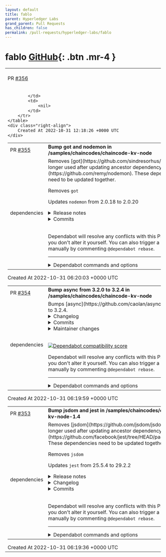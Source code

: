 ```yaml
---
layout: default
title: fablo
parent: Hyperledger Labs
grand_parent: Pull Requests
has_children: false
permalink: /pull-requests/hyperledger-labs/fablo
---
```


# fablo <span class="fs-3 right-align">[GitHub](https://github.com/hyperledger-labs/fablo){: .btn .mr-4 }</span>


<div>
    <table>
        <tr>
            <td>
                PR <a href="https://github.com/hyperledger-labs/fablo/pull/356" class=".btn">#356</a>
            </td>
            <td>
                <b>
                    Simple K8 test and improvements
                </b>
            </td>
        </tr>
        <tr>
            <td>
                
            </td>
            <td>
                <nil>
            </td>
        </tr>
    </table>
    <div class="right-align">
        Created At 2022-10-31 12:18:26 +0000 UTC
    </div>
</div>

<div>
    <table>
        <tr>
            <td>
                PR <a href="https://github.com/hyperledger-labs/fablo/pull/355" class=".btn">#355</a>
            </td>
            <td>
                <b>
                    Bump got and nodemon in /samples/chaincodes/chaincode-kv-node
                </b>
            </td>
        </tr>
        <tr>
            <td>
                <span class="chip">dependencies</span>
            </td>
            <td>
                Removes [got](https://github.com/sindresorhus/got). It's no longer used after updating ancestor dependency [nodemon](https://github.com/remy/nodemon). These dependencies need to be updated together.

Removes `got`

Updates `nodemon` from 2.0.18 to 2.0.20
<details>
<summary>Release notes</summary>
<p><em>Sourced from <a href="https://github.com/remy/nodemon/releases">nodemon's releases</a>.</em></p>
<blockquote>
<h2>v2.0.20</h2>
<h2><a href="https://github.com/remy/nodemon/compare/v2.0.19...v2.0.20">2.0.20</a> (2022-09-16)</h2>
<h3>Bug Fixes</h3>
<ul>
<li>remove postinstall script (<a href="https://github.com/remy/nodemon/commit/e099e91cb6ff9cbb7912af86d22b91cd855a1ad0">e099e91</a>)</li>
</ul>
<h2>v2.0.19</h2>
<h2><a href="https://github.com/remy/nodemon/compare/v2.0.18...v2.0.19">2.0.19</a> (2022-07-05)</h2>
<h3>Bug Fixes</h3>
<ul>
<li>Replace update notifier with simplified deps (<a href="https://github-redirect.dependabot.com/remy/nodemon/issues/2033">#2033</a>) (<a href="https://github.com/remy/nodemon/commit/176c4a6bed989fe94f103c905e5eee341d26794d">176c4a6</a>), closes <a href="https://github-redirect.dependabot.com/remy/nodemon/issues/1961">#1961</a> <a href="https://github-redirect.dependabot.com/remy/nodemon/issues/2028">#2028</a></li>
</ul>
</blockquote>
</details>
<details>
<summary>Commits</summary>
<ul>
<li><a href="https://github.com/remy/nodemon/commit/e099e91cb6ff9cbb7912af86d22b91cd855a1ad0"><code>e099e91</code></a> fix: remove postinstall script</li>
<li><a href="https://github.com/remy/nodemon/commit/05de353d4de1a7e1f2aa2c9bf641c3fe2d652122"><code>05de353</code></a> chore: supports</li>
<li><a href="https://github.com/remy/nodemon/commit/876d60c8a241f13376f1b32f853d48ae77ec69a4"><code>876d60c</code></a> chore: supporters</li>
<li><a href="https://github.com/remy/nodemon/commit/188f2d3cdc960fce5d7413e1326da76bd5be780c"><code>188f2d3</code></a> chore: supporters</li>
<li><a href="https://github.com/remy/nodemon/commit/a1ad44a876df74be742c64af5640b300c302b977"><code>a1ad44a</code></a> chore: supporters update</li>
<li><a href="https://github.com/remy/nodemon/commit/8abd3fc9daff813199042c26a1e8aa5691a5ab37"><code>8abd3fc</code></a> chore: supporters update</li>
<li><a href="https://github.com/remy/nodemon/commit/30c80f8a4eee379fa2ebad95b81c42ef11670829"><code>30c80f8</code></a> chore: add unused files to .npmignore (<a href="https://github-redirect.dependabot.com/remy/nodemon/issues/2055">#2055</a>)</li>
<li><a href="https://github.com/remy/nodemon/commit/3dd38deb4a97a52608aac148200b48d844df0a66"><code>3dd38de</code></a> docs: added link on banner (<a href="https://github-redirect.dependabot.com/remy/nodemon/issues/1944">#1944</a>)</li>
<li><a href="https://github.com/remy/nodemon/commit/fb51359dde4b4ad6081f6c2690d1052fc8f5fcaf"><code>fb51359</code></a> docs: add important note about ignore rules</li>
<li><a href="https://github.com/remy/nodemon/commit/8fe7d770d06305e5e7a4aa4ab4783d4b2c5eaac8"><code>8fe7d77</code></a> chore: supporters</li>
<li>Additional commits viewable in <a href="https://github.com/remy/nodemon/compare/v2.0.18...v2.0.20">compare view</a></li>
</ul>
</details>
<br />


Dependabot will resolve any conflicts with this PR as long as you don't alter it yourself. You can also trigger a rebase manually by commenting `@dependabot rebase`.

[//]: # (dependabot-automerge-start)
[//]: # (dependabot-automerge-end)

---

<details>
<summary>Dependabot commands and options</summary>
<br />

You can trigger Dependabot actions by commenting on this PR:
- `@dependabot rebase` will rebase this PR
- `@dependabot recreate` will recreate this PR, overwriting any edits that have been made to it
- `@dependabot merge` will merge this PR after your CI passes on it
- `@dependabot squash and merge` will squash and merge this PR after your CI passes on it
- `@dependabot cancel merge` will cancel a previously requested merge and block automerging
- `@dependabot reopen` will reopen this PR if it is closed
- `@dependabot close` will close this PR and stop Dependabot recreating it. You can achieve the same result by closing it manually
- `@dependabot ignore this major version` will close this PR and stop Dependabot creating any more for this major version (unless you reopen the PR or upgrade to it yourself)
- `@dependabot ignore this minor version` will close this PR and stop Dependabot creating any more for this minor version (unless you reopen the PR or upgrade to it yourself)
- `@dependabot ignore this dependency` will close this PR and stop Dependabot creating any more for this dependency (unless you reopen the PR or upgrade to it yourself)
- `@dependabot use these labels` will set the current labels as the default for future PRs for this repo and language
- `@dependabot use these reviewers` will set the current reviewers as the default for future PRs for this repo and language
- `@dependabot use these assignees` will set the current assignees as the default for future PRs for this repo and language
- `@dependabot use this milestone` will set the current milestone as the default for future PRs for this repo and language

You can disable automated security fix PRs for this repo from the [Security Alerts page](https://github.com/hyperledger-labs/fablo/network/alerts).

</details>
            </td>
        </tr>
    </table>
    <div class="right-align">
        Created At 2022-10-31 06:20:03 +0000 UTC
    </div>
</div>

<div>
    <table>
        <tr>
            <td>
                PR <a href="https://github.com/hyperledger-labs/fablo/pull/354" class=".btn">#354</a>
            </td>
            <td>
                <b>
                    Bump async from 3.2.0 to 3.2.4 in /samples/chaincodes/chaincode-kv-node
                </b>
            </td>
        </tr>
        <tr>
            <td>
                <span class="chip">dependencies</span>
            </td>
            <td>
                Bumps [async](https://github.com/caolan/async) from 3.2.0 to 3.2.4.
<details>
<summary>Changelog</summary>
<p><em>Sourced from <a href="https://github.com/caolan/async/blob/master/CHANGELOG.md">async's changelog</a>.</em></p>
<blockquote>
<h1>v3.2.4</h1>
<ul>
<li>Fix a bug in <code>priorityQueue</code> where it didn't wait for the result. (<a href="https://github-redirect.dependabot.com/caolan/async/issues/1725">#1725</a>)</li>
<li>Fix a bug where <code>unshiftAsync</code> was included in <code>priorityQueue</code>. (<a href="https://github-redirect.dependabot.com/caolan/async/issues/1790">#1790</a>)</li>
</ul>
<h1>v3.2.3</h1>
<ul>
<li>Fix bugs in comment parsing in <code>autoInject</code>. (<a href="https://github-redirect.dependabot.com/caolan/async/issues/1767">#1767</a>, <a href="https://github-redirect.dependabot.com/caolan/async/issues/1780">#1780</a>)</li>
</ul>
<h1>v3.2.2</h1>
<ul>
<li>Fix potential prototype pollution exploit</li>
</ul>
<h1>v3.2.1</h1>
<ul>
<li>Use <code>queueMicrotask</code> if available to the environment (<a href="https://github-redirect.dependabot.com/caolan/async/issues/1761">#1761</a>)</li>
<li>Minor perf improvement in <code>priorityQueue</code> (<a href="https://github-redirect.dependabot.com/caolan/async/issues/1727">#1727</a>)</li>
<li>More examples in documentation (<a href="https://github-redirect.dependabot.com/caolan/async/issues/1726">#1726</a>)</li>
<li>Various doc fixes (<a href="https://github-redirect.dependabot.com/caolan/async/issues/1708">#1708</a>, <a href="https://github-redirect.dependabot.com/caolan/async/issues/1712">#1712</a>, <a href="https://github-redirect.dependabot.com/caolan/async/issues/1717">#1717</a>, <a href="https://github-redirect.dependabot.com/caolan/async/issues/1740">#1740</a>, <a href="https://github-redirect.dependabot.com/caolan/async/issues/1739">#1739</a>, <a href="https://github-redirect.dependabot.com/caolan/async/issues/1749">#1749</a>, <a href="https://github-redirect.dependabot.com/caolan/async/issues/1756">#1756</a>)</li>
<li>Improved test coverage (<a href="https://github-redirect.dependabot.com/caolan/async/issues/1754">#1754</a>)</li>
</ul>
</blockquote>
</details>
<details>
<summary>Commits</summary>
<ul>
<li><a href="https://github.com/caolan/async/commit/f3ab51af76ca87ebe3ec67b3dd6dec4959e04816"><code>f3ab51a</code></a> Version 3.2.4</li>
<li><a href="https://github.com/caolan/async/commit/7ea2cec7398b33a15daf5c3bd9bda6ae78caf297"><code>7ea2cec</code></a> Update built files</li>
<li><a href="https://github.com/caolan/async/commit/bef7befc734e4b712ab6ffc82463cc40c1037056"><code>bef7bef</code></a> update changelog</li>
<li><a href="https://github.com/caolan/async/commit/03eeab36ae5a0454bbf67b881f087692e0b7c7e4"><code>03eeab3</code></a> Bump yargs from 17.4.1 to 17.5.1 (<a href="https://github-redirect.dependabot.com/caolan/async/issues/1843">#1843</a>)</li>
<li><a href="https://github.com/caolan/async/commit/387efcf80f5b2c454effd2a64c75ff3c634ec3bd"><code>387efcf</code></a> Bump eslint from 8.14.0 to 8.17.0 (<a href="https://github-redirect.dependabot.com/caolan/async/issues/1849">#1849</a>)</li>
<li><a href="https://github.com/caolan/async/commit/131225a8c82fda93010b8b82da46e9a23b6b1816"><code>131225a</code></a> Bump karma from 6.3.19 to 6.3.20 (<a href="https://github-redirect.dependabot.com/caolan/async/issues/1844">#1844</a>)</li>
<li><a href="https://github.com/caolan/async/commit/4cfa89cb240d9748d5bfee0656fbed08cf80cc10"><code>4cfa89c</code></a> Bump eslint from 8.14.0 to 8.16.0 (<a href="https://github-redirect.dependabot.com/caolan/async/issues/1845">#1845</a>)</li>
<li><a href="https://github.com/caolan/async/commit/90e940cbb5a051db7c2a28169769f97eef99fdd6"><code>90e940c</code></a> Bump rollup from 2.71.1 to 2.75.5 (<a href="https://github-redirect.dependabot.com/caolan/async/issues/1846">#1846</a>)</li>
<li><a href="https://github.com/caolan/async/commit/dd72cf5f614bcf2b08ae2678f6e8ffbd28136804"><code>dd72cf5</code></a> Bump <code>@​babel/eslint-parser</code> from 7.17.0 to 7.18.2 (<a href="https://github-redirect.dependabot.com/caolan/async/issues/1847">#1847</a>)</li>
<li><a href="https://github.com/caolan/async/commit/4ae026e8da11f817f274f264dd3a9ec7ef3307c5"><code>4ae026e</code></a> Bump babel-minify from 0.5.1 to 0.5.2 (<a href="https://github-redirect.dependabot.com/caolan/async/issues/1848">#1848</a>)</li>
<li>Additional commits viewable in <a href="https://github.com/caolan/async/compare/v3.2.0...v3.2.4">compare view</a></li>
</ul>
</details>
<details>
<summary>Maintainer changes</summary>
<p>This version was pushed to npm by <a href="https://www.npmjs.com/~hargasinski">hargasinski</a>, a new releaser for async since your current version.</p>
</details>
<br />


[![Dependabot compatibility score](https://dependabot-badges.githubapp.com/badges/compatibility_score?dependency-name=async&package-manager=npm_and_yarn&previous-version=3.2.0&new-version=3.2.4)](https://docs.github.com/en/github/managing-security-vulnerabilities/about-dependabot-security-updates#about-compatibility-scores)

Dependabot will resolve any conflicts with this PR as long as you don't alter it yourself. You can also trigger a rebase manually by commenting `@dependabot rebase`.

[//]: # (dependabot-automerge-start)
[//]: # (dependabot-automerge-end)

---

<details>
<summary>Dependabot commands and options</summary>
<br />

You can trigger Dependabot actions by commenting on this PR:
- `@dependabot rebase` will rebase this PR
- `@dependabot recreate` will recreate this PR, overwriting any edits that have been made to it
- `@dependabot merge` will merge this PR after your CI passes on it
- `@dependabot squash and merge` will squash and merge this PR after your CI passes on it
- `@dependabot cancel merge` will cancel a previously requested merge and block automerging
- `@dependabot reopen` will reopen this PR if it is closed
- `@dependabot close` will close this PR and stop Dependabot recreating it. You can achieve the same result by closing it manually
- `@dependabot ignore this major version` will close this PR and stop Dependabot creating any more for this major version (unless you reopen the PR or upgrade to it yourself)
- `@dependabot ignore this minor version` will close this PR and stop Dependabot creating any more for this minor version (unless you reopen the PR or upgrade to it yourself)
- `@dependabot ignore this dependency` will close this PR and stop Dependabot creating any more for this dependency (unless you reopen the PR or upgrade to it yourself)
- `@dependabot use these labels` will set the current labels as the default for future PRs for this repo and language
- `@dependabot use these reviewers` will set the current reviewers as the default for future PRs for this repo and language
- `@dependabot use these assignees` will set the current assignees as the default for future PRs for this repo and language
- `@dependabot use this milestone` will set the current milestone as the default for future PRs for this repo and language

You can disable automated security fix PRs for this repo from the [Security Alerts page](https://github.com/hyperledger-labs/fablo/network/alerts).

</details>
            </td>
        </tr>
    </table>
    <div class="right-align">
        Created At 2022-10-31 06:19:59 +0000 UTC
    </div>
</div>

<div>
    <table>
        <tr>
            <td>
                PR <a href="https://github.com/hyperledger-labs/fablo/pull/353" class=".btn">#353</a>
            </td>
            <td>
                <b>
                    Bump jsdom and jest in /samples/chaincodes/chaincode-kv-node-1.4
                </b>
            </td>
        </tr>
        <tr>
            <td>
                <span class="chip">dependencies</span>
            </td>
            <td>
                Removes [jsdom](https://github.com/jsdom/jsdom). It's no longer used after updating ancestor dependency [jest](https://github.com/facebook/jest/tree/HEAD/packages/jest). These dependencies need to be updated together.

Removes `jsdom`

Updates `jest` from 25.5.4 to 29.2.2
<details>
<summary>Release notes</summary>
<p><em>Sourced from <a href="https://github.com/facebook/jest/releases">jest's releases</a>.</em></p>
<blockquote>
<h2>v29.2.2</h2>
<h2>Fixes</h2>
<ul>
<li><code>[@jest/test-sequencer]</code> Make sure sharding does not produce empty groups (<a href="https://github-redirect.dependabot.com/facebook/jest/pull/13476">#13476</a>)</li>
<li><code>[jest-circus]</code> Test marked as <code>todo</code> are shown as todo when inside a focussed describe (<a href="https://github-redirect.dependabot.com/facebook/jest/pull/13504">#13504</a>)</li>
<li><code>[jest-mock]</code> Ensure mock resolved and rejected values are promises from correct realm (<a href="https://github-redirect.dependabot.com/facebook/jest/pull/13503">#13503</a>)</li>
<li><code>[jest-snapshot]</code> Don't highlight passing asymmetric property matchers in snapshot diff (<a href="https://github-redirect.dependabot.com/facebook/jest/issues/13480">#13480</a>)</li>
</ul>
<h2>Chore &amp; Maintenance</h2>
<ul>
<li><code>[docs]</code> Update link to Jest 28 upgrade guide in error message (<a href="https://github-redirect.dependabot.com/facebook/jest/pull/13483">#13483</a>)</li>
<li><code>[jest-runner, jest-watcher]</code> Update <code>emittery</code> (<a href="https://github-redirect.dependabot.com/facebook/jest/pull/13490">#13490</a>)</li>
</ul>
<h2>New Contributors</h2>
<ul>
<li><a href="https://github.com/moonrailgun"><code>@​moonrailgun</code></a> made their first contribution in <a href="https://github-redirect.dependabot.com/facebook/jest/pull/13483">facebook/jest#13483</a></li>
<li><a href="https://github.com/halldorbjarni"><code>@​halldorbjarni</code></a> made their first contribution in <a href="https://github-redirect.dependabot.com/facebook/jest/pull/13491">facebook/jest#13491</a></li>
</ul>
<p><strong>Full Changelog</strong>: <a href="https://github.com/facebook/jest/compare/v29.2.1...v29.2.2">https://github.com/facebook/jest/compare/v29.2.1...v29.2.2</a></p>
<h2>v29.2.1</h2>
<h2>Features</h2>
<ul>
<li><code>[@jest/globals, jest-mock]</code> Add <code>jest.Spied*</code> utility types (<a href="https://github-redirect.dependabot.com/facebook/jest/pull/13440">#13440</a>)</li>
</ul>
<h2>Fixes</h2>
<ul>
<li><code>[jest-environment-node]</code> make <code>globalThis.performance</code> writable for Node 19 and fake timers (<a href="https://github-redirect.dependabot.com/facebook/jest/pull/13467">#13467</a>)</li>
<li><code>[jest-mock]</code> Revert <a href="https://github-redirect.dependabot.com/facebook/jest/pull/13398">#13398</a> to restore mocking of setters (<a href="https://github-redirect.dependabot.com/facebook/jest/pull/13472">#13472</a>)</li>
</ul>
<h2>Performance</h2>
<ul>
<li><code>[*]</code> Use sha1 instead of sha256 for hashing (<a href="https://github-redirect.dependabot.com/facebook/jest/pull/13421">#13421</a>)</li>
</ul>
<p><strong>Full Changelog</strong>: <a href="https://github.com/facebook/jest/compare/v29.2.0...v29.2.1">https://github.com/facebook/jest/compare/v29.2.0...v29.2.1</a></p>
<h2>v29.2.0</h2>
<h2>Features</h2>
<ul>
<li><code>[@jest/cli, jest-config]</code> A seed for the test run will be randomly generated, or set by a CLI option (<a href="https://github-redirect.dependabot.com/facebook/jest/pull/13400">#13400</a>)</li>
<li><code>[@jest/cli, jest-config]</code> <code>--show-seed</code> will display the seed value in the report, and can be set via a CLI flag or through the config file (<a href="https://github-redirect.dependabot.com/facebook/jest/pull/13400">#13400</a>)</li>
<li><code>[jest-config]</code> Add <code>readInitialConfig</code> utility function (<a href="https://github-redirect.dependabot.com/facebook/jest/pull/13356">#13356</a>)</li>
<li><code>[jest-core]</code> Allow <code>testResultsProcessor</code> to be async (<a href="https://github-redirect.dependabot.com/facebook/jest/pull/13343">#13343</a>)</li>
<li><code>[@jest/environment, jest-environment-node, jest-environment-jsdom, jest-runtime]</code> Add <code>getSeed()</code> to the <code>jest</code> object (<a href="https://github-redirect.dependabot.com/facebook/jest/pull/13400">#13400</a>)</li>
<li><code>[expect, @jest/expect-utils]</code> Allow <code>isA</code> utility to take a type argument (<a href="https://github-redirect.dependabot.com/facebook/jest/pull/13355">#13355</a>)</li>
<li><code>[expect]</code> Expose <code>AsyncExpectationResult</code> and <code>SyncExpectationResult</code> types (<a href="https://github-redirect.dependabot.com/facebook/jest/pull/13411">#13411</a>)</li>
</ul>
<h2>Fixes</h2>
<ul>
<li><code>[babel-plugin-jest-hoist]</code> Ignore <code>TSTypeQuery</code> when checking for hoisted references (<a href="https://github-redirect.dependabot.com/facebook/jest/pull/13367">#13367</a>)</li>
</ul>
<!-- raw HTML omitted -->
</blockquote>
<p>... (truncated)</p>
</details>
<details>
<summary>Changelog</summary>
<p><em>Sourced from <a href="https://github.com/facebook/jest/blob/main/CHANGELOG.md">jest's changelog</a>.</em></p>
<blockquote>
<h2>29.2.2</h2>
<h3>Fixes</h3>
<ul>
<li><code>[@jest/test-sequencer]</code> Make sure sharding does not produce empty groups (<a href="https://github-redirect.dependabot.com/facebook/jest/pull/13476">#13476</a>)</li>
<li><code>[jest-circus]</code> Test marked as <code>todo</code> are shown as todo when inside a focussed describe (<a href="https://github-redirect.dependabot.com/facebook/jest/pull/13504">#13504</a>)</li>
<li><code>[jest-mock]</code> Ensure mock resolved and rejected values are promises from correct realm (<a href="https://github-redirect.dependabot.com/facebook/jest/pull/13503">#13503</a>)</li>
<li><code>[jest-snapshot]</code> Don't highlight passing asymmetric property matchers in snapshot diff (<a href="https://github-redirect.dependabot.com/facebook/jest/issues/13480">#13480</a>)</li>
</ul>
<h3>Chore &amp; Maintenance</h3>
<ul>
<li><code>[docs]</code> Update link to Jest 28 upgrade guide in error message (<a href="https://github-redirect.dependabot.com/facebook/jest/pull/13483">#13483</a>)</li>
<li><code>[jest-runner, jest-watcher]</code> Update <code>emittery</code> (<a href="https://github-redirect.dependabot.com/facebook/jest/pull/13490">#13490</a>)</li>
</ul>
<h2>29.2.1</h2>
<h3>Features</h3>
<ul>
<li><code>[@jest/globals, jest-mock]</code> Add <code>jest.Spied*</code> utility types (<a href="https://github-redirect.dependabot.com/facebook/jest/pull/13440">#13440</a>)</li>
</ul>
<h3>Fixes</h3>
<ul>
<li><code>[jest-environment-node]</code> make <code>globalThis.performance</code> writable for Node 19 and fake timers (<a href="https://github-redirect.dependabot.com/facebook/jest/pull/13467">#13467</a>)</li>
<li><code>[jest-mock]</code> Revert <a href="https://github-redirect.dependabot.com/facebook/jest/pull/13398">#13398</a> to restore mocking of setters (<a href="https://github-redirect.dependabot.com/facebook/jest/pull/13472">#13472</a>)</li>
</ul>
<h3>Performance</h3>
<ul>
<li><code>[*]</code> Use sha1 instead of sha256 for hashing (<a href="https://github-redirect.dependabot.com/facebook/jest/pull/13421">#13421</a>)</li>
</ul>
<h2>29.2.0</h2>
<h3>Features</h3>
<ul>
<li><code>[@jest/cli, jest-config]</code> A seed for the test run will be randomly generated, or set by a CLI option (<a href="https://github-redirect.dependabot.com/facebook/jest/pull/13400">#13400</a>)</li>
<li><code>[@jest/cli, jest-config]</code> <code>--show-seed</code> will display the seed value in the report, and can be set via a CLI flag or through the config file (<a href="https://github-redirect.dependabot.com/facebook/jest/pull/13400">#13400</a>)</li>
<li><code>[jest-config]</code> Add <code>readInitialConfig</code> utility function (<a href="https://github-redirect.dependabot.com/facebook/jest/pull/13356">#13356</a>)</li>
<li><code>[jest-core]</code> Allow <code>testResultsProcessor</code> to be async (<a href="https://github-redirect.dependabot.com/facebook/jest/pull/13343">#13343</a>)</li>
<li><code>[@jest/environment, jest-environment-node, jest-environment-jsdom, jest-runtime]</code> Add <code>getSeed()</code> to the <code>jest</code> object (<a href="https://github-redirect.dependabot.com/facebook/jest/pull/13400">#13400</a>)</li>
<li><code>[expect, @jest/expect-utils]</code> Allow <code>isA</code> utility to take a type argument (<a href="https://github-redirect.dependabot.com/facebook/jest/pull/13355">#13355</a>)</li>
<li><code>[expect]</code> Expose <code>AsyncExpectationResult</code> and <code>SyncExpectationResult</code> types (<a href="https://github-redirect.dependabot.com/facebook/jest/pull/13411">#13411</a>)</li>
</ul>
<h3>Fixes</h3>
<ul>
<li><code>[babel-plugin-jest-hoist]</code> Ignore <code>TSTypeQuery</code> when checking for hoisted references (<a href="https://github-redirect.dependabot.com/facebook/jest/pull/13367">#13367</a>)</li>
<li><code>[jest-core]</code> Fix <code>detectOpenHandles</code> false positives for some special objects such as <code>TLSWRAP</code> (<a href="https://github-redirect.dependabot.com/facebook/jest/pull/13414">#13414</a>)</li>
<li><code>[jest-mock]</code> Fix mocking of getters and setters on classes (<a href="https://github-redirect.dependabot.com/facebook/jest/pull/13398">#13398</a>)</li>
<li><code>[jest-reporters]</code> Revert: Transform file paths into hyperlinks (<a href="https://github-redirect.dependabot.com/facebook/jest/pull/13399">#13399</a>)</li>
<li><code>[@jest/types]</code> Infer type of <code>each</code> table correctly when the table is a tuple or array (<a href="https://github-redirect.dependabot.com/facebook/jest/pull/13381">#13381</a>)</li>
<li><code>[@jest/types]</code> Rework typings to allow the <code>*ReturnedWith</code> matchers to be called with no argument (<a href="https://github-redirect.dependabot.com/facebook/jest/pull/13385">#13385</a>)</li>
</ul>
<!-- raw HTML omitted -->
</blockquote>
<p>... (truncated)</p>
</details>
<details>
<summary>Commits</summary>
<ul>
<li><a href="https://github.com/facebook/jest/commit/0a8edbe0ac434394a16cc173a03ff54a9cc50e41"><code>0a8edbe</code></a> v29.2.2</li>
<li><a href="https://github.com/facebook/jest/commit/4551c0fdd4d25b7206824957c7bcc6baf61e63bf"><code>4551c0f</code></a> v29.2.1</li>
<li><a href="https://github.com/facebook/jest/commit/ee5b37a4f4433afcfffb0356cea47739d8092287"><code>ee5b37a</code></a> v29.2.0</li>
<li><a href="https://github.com/facebook/jest/commit/22322c9acc3197e43337b5415755823f09f410fe"><code>22322c9</code></a> refactor: use a single root tsconfig for type tests (<a href="https://github.com/facebook/jest/tree/HEAD/packages/jest/issues/13358">#13358</a>)</li>
<li><a href="https://github.com/facebook/jest/commit/3c31dd619e8c022cde53f40fa12ea2a67f4752ce"><code>3c31dd6</code></a> v29.1.2</li>
<li><a href="https://github.com/facebook/jest/commit/fd9cd900ad0904421a3d97661fdc3337194da1f9"><code>fd9cd90</code></a> v29.1.1</li>
<li><a href="https://github.com/facebook/jest/commit/51f10300daf90db003a1749ceaed1084c4f74811"><code>51f1030</code></a> v29.1.0</li>
<li><a href="https://github.com/facebook/jest/commit/77f865da39af5b3e1c114dc347e49257eb3dcfd1"><code>77f865d</code></a> v29.0.3</li>
<li><a href="https://github.com/facebook/jest/commit/616fcf56bb8481d29ba29cc34be32a92b1cf85e5"><code>616fcf5</code></a> v29.0.2</li>
<li><a href="https://github.com/facebook/jest/commit/132e815f95cad24b0ea28cd2f3aecaf8c87b047a"><code>132e815</code></a> chore: update to TypeScript 4.8 (<a href="https://github.com/facebook/jest/tree/HEAD/packages/jest/issues/13177">#13177</a>)</li>
<li>Additional commits viewable in <a href="https://github.com/facebook/jest/commits/v29.2.2/packages/jest">compare view</a></li>
</ul>
</details>
<br />


Dependabot will resolve any conflicts with this PR as long as you don't alter it yourself. You can also trigger a rebase manually by commenting `@dependabot rebase`.

[//]: # (dependabot-automerge-start)
[//]: # (dependabot-automerge-end)

---

<details>
<summary>Dependabot commands and options</summary>
<br />

You can trigger Dependabot actions by commenting on this PR:
- `@dependabot rebase` will rebase this PR
- `@dependabot recreate` will recreate this PR, overwriting any edits that have been made to it
- `@dependabot merge` will merge this PR after your CI passes on it
- `@dependabot squash and merge` will squash and merge this PR after your CI passes on it
- `@dependabot cancel merge` will cancel a previously requested merge and block automerging
- `@dependabot reopen` will reopen this PR if it is closed
- `@dependabot close` will close this PR and stop Dependabot recreating it. You can achieve the same result by closing it manually
- `@dependabot ignore this major version` will close this PR and stop Dependabot creating any more for this major version (unless you reopen the PR or upgrade to it yourself)
- `@dependabot ignore this minor version` will close this PR and stop Dependabot creating any more for this minor version (unless you reopen the PR or upgrade to it yourself)
- `@dependabot ignore this dependency` will close this PR and stop Dependabot creating any more for this dependency (unless you reopen the PR or upgrade to it yourself)
- `@dependabot use these labels` will set the current labels as the default for future PRs for this repo and language
- `@dependabot use these reviewers` will set the current reviewers as the default for future PRs for this repo and language
- `@dependabot use these assignees` will set the current assignees as the default for future PRs for this repo and language
- `@dependabot use this milestone` will set the current milestone as the default for future PRs for this repo and language

You can disable automated security fix PRs for this repo from the [Security Alerts page](https://github.com/hyperledger-labs/fablo/network/alerts).

</details>
            </td>
        </tr>
    </table>
    <div class="right-align">
        Created At 2022-10-31 06:19:36 +0000 UTC
    </div>
</div>

